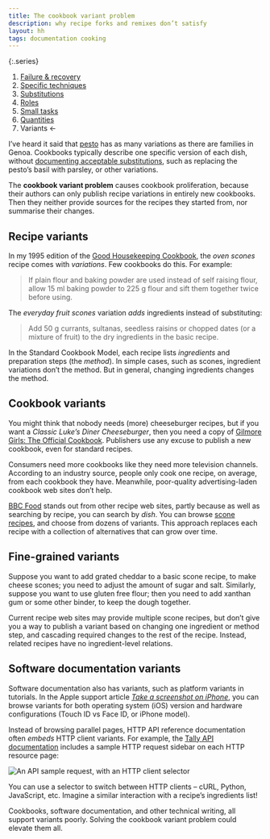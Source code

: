```yaml
---
title: The cookbook variant problem
description: why recipe forks and remixes don’t satisfy
layout: hh
tags: documentation cooking
---
```



{:.series}
1. [Failure & recovery](document-failure)
2. [Specific techniques](document-techniques)
3. [Substitutions](document-substitutions)
4. [Roles](document-roles)
5. [Small tasks](document-small-tasks)
6. [Quantities](document-quantities)
7. Variants ←

I’ve heard it said that [pesto](https://en.wikipedia.org/wiki/Pesto) has as many variations as there are families in Genoa. 
Cookbooks typically describe one specific version of each dish,
without [documenting acceptable substitutions](document-substitutions),
such as replacing the pesto’s basil with parsley, or other variations.

The **cookbook variant problem** causes cookbook proliferation,
because their authors can only publish recipe variations in entirely new cookbooks.
Then they neither provide sources for the recipes they started from, nor summarise their changes.

## Recipe variants

In my 1995 edition of the
[Good Housekeeping Cookbook](https://archive.org/details/goodhousekeeping0000unse_v2u2),
the _oven scones_ recipe comes with _variations_.
Few cookbooks do this.
For example:

> If plain flour and baking powder are used instead of self raising flour,
> allow 15 ml baking powder to 225 g flour and sift them together twice before using.

The _everyday fruit scones_ variation _adds_ ingredients instead of substituting:

> Add 50 g currants, sultanas, seedless raisins or chopped dates
> (or a mixture of fruit) to the dry ingredients in the basic recipe.

In the Standard Cookbook Model, each recipe lists _ingredients_ and preparation steps (the _method_).
In simple cases, such as scones, ingredient variations don’t the method.
But in general, changing ingredients changes the method.

## Cookbook variants

You might think that nobody needs (more) cheeseburger recipes,
but if you want a _Classic Luke’s Diner Cheeseburger_, then you need a copy of
[Gilmore Girls: The Official Cookbook](https://insighteditions.com/products/gilmore-girls-the-official-cookbook).
Publishers use any excuse to publish a new cookbook, even for standard recipes.

Consumers need more cookbooks like they need more television channels.
According to an industry source, people only cook one recipe, on average, from each cookbook they have.
Meanwhile, poor-quality advertising-laden cookbook web sites don’t help.

[BBC Food](https://www.bbc.co.uk/food/) stands out from other recipe web sites,
partly because as well as searching by recipe, you can search by _dish_.
You can browse [scone recipes](https://www.bbc.co.uk/food/search?dishes=scone),
and choose from dozens of variants.
This approach replaces each recipe with a collection of alternatives that can grow over time.

## Fine-grained variants

Suppose you want to add grated cheddar to a basic scone recipe, to make cheese scones;
you need to adjust the amount of sugar and salt.
Similarly, suppose you want to use gluten free flour;
then you need to add xanthan gum or some other binder, to keep the dough together.

Current recipe web sites may provide multiple scone recipes,
but don’t give you a way to publish a variant based on changing one ingredient or method step,
and cascading required changes to the rest of the recipe.
Instead, related recipes have no ingredient-level relations.

## Software documentation variants

Software documentation also has variants, such as platform variants in tutorials.
In the Apple support article
_[Take a screenshot on iPhone](https://support.apple.com/en-gb/guide/iphone/iphc872c0115/ios)_,
you can browse variants for both operating system (iOS) version and hardware configurations
(Touch ID vs Face ID, or iPhone model).

Instead of browsing parallel pages, HTTP API reference documentation often _embeds_ HTTP client variants.
For example, the [Tally API documentation](https://developers.tally.so/api-reference/endpoint/forms/list)
includes a sample HTTP request sidebar on each HTTP resource page:

![An API sample request, with an HTTP client selector](tally/docs-api-request-example.webp)

You can use a selector to switch between HTTP clients – cURL, Python, JavaScript, etc.
Imagine a similar interaction with a recipe’s ingredients list!

Cookbooks, software documentation, and other technical writing, all support variants poorly.
Solving the cookbook variant problem could elevate them all.
